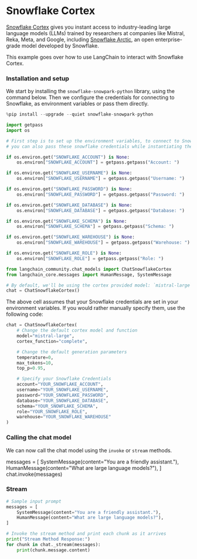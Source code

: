 # Snowflake Cortex

[Snowflake Cortex](https://docs.snowflake.com/en/user-guide/snowflake-cortex/llm-functions) gives you instant access to industry-leading large language models (LLMs) trained by researchers at companies like Mistral, Reka, Meta, and Google, including [Snowflake Arctic](https://www.snowflake.com/en/data-cloud/arctic/), an open enterprise-grade model developed by Snowflake.

This example goes over how to use LangChain to interact with Snowflake Cortex.

### Installation and setup

We start by installing the `snowflake-snowpark-python` library, using the command below. Then we configure the credentials for connecting to Snowflake, as environment variables or pass them directly.


```python
%pip install --upgrade --quiet snowflake-snowpark-python
```


```python
import getpass
import os

# First step is to set up the environment variables, to connect to Snowflake,
# you can also pass these snowflake credentials while instantiating the model

if os.environ.get("SNOWFLAKE_ACCOUNT") is None:
    os.environ["SNOWFLAKE_ACCOUNT"] = getpass.getpass("Account: ")

if os.environ.get("SNOWFLAKE_USERNAME") is None:
    os.environ["SNOWFLAKE_USERNAME"] = getpass.getpass("Username: ")

if os.environ.get("SNOWFLAKE_PASSWORD") is None:
    os.environ["SNOWFLAKE_PASSWORD"] = getpass.getpass("Password: ")

if os.environ.get("SNOWFLAKE_DATABASE") is None:
    os.environ["SNOWFLAKE_DATABASE"] = getpass.getpass("Database: ")

if os.environ.get("SNOWFLAKE_SCHEMA") is None:
    os.environ["SNOWFLAKE_SCHEMA"] = getpass.getpass("Schema: ")

if os.environ.get("SNOWFLAKE_WAREHOUSE") is None:
    os.environ["SNOWFLAKE_WAREHOUSE"] = getpass.getpass("Warehouse: ")

if os.environ.get("SNOWFLAKE_ROLE") is None:
    os.environ["SNOWFLAKE_ROLE"] = getpass.getpass("Role: ")
```


```python
from langchain_community.chat_models import ChatSnowflakeCortex
from langchain_core.messages import HumanMessage, SystemMessage

# By default, we'll be using the cortex provided model: `mistral-large`, with function: `complete`
chat = ChatSnowflakeCortex()
```

The above cell assumes that your Snowflake credentials are set in your environment variables. If you would rather manually specify them, use the following code:

```python
chat = ChatSnowflakeCortex(
    # Change the default cortex model and function
    model="mistral-large",
    cortex_function="complete",

    # Change the default generation parameters
    temperature=0,
    max_tokens=10,
    top_p=0.95,

    # Specify your Snowflake Credentials
    account="YOUR_SNOWFLAKE_ACCOUNT",
    username="YOUR_SNOWFLAKE_USERNAME",
    password="YOUR_SNOWFLAKE_PASSWORD",
    database="YOUR_SNOWFLAKE_DATABASE",
    schema="YOUR_SNOWFLAKE_SCHEMA",
    role="YOUR_SNOWFLAKE_ROLE",
    warehouse="YOUR_SNOWFLAKE_WAREHOUSE"
)
```

### Calling the chat model
We can now call the chat model using the `invoke` or `stream` methods.

messages = [
    SystemMessage(content="You are a friendly assistant."),
    HumanMessage(content="What are large language models?"),
]
chat.invoke(messages)

### Stream


```python
# Sample input prompt
messages = [
    SystemMessage(content="You are a friendly assistant."),
    HumanMessage(content="What are large language models?"),
]

# Invoke the stream method and print each chunk as it arrives
print("Stream Method Response:")
for chunk in chat._stream(messages):
    print(chunk.message.content)
```
